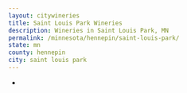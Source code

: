 ```yaml
---
layout: citywineries
title: Saint Louis Park Wineries
description: Wineries in Saint Louis Park, MN
permalink: /minnesota/hennepin/saint-louis-park/
state: mn
county: hennepin
city: saint louis park
---
```

-
